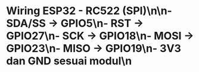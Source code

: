 # Wiring ESP32 - RC522 (SPI)\n\n- SDA/SS -> GPIO5\n- RST    -> GPIO27\n- SCK    -> GPIO18\n- MOSI   -> GPIO23\n- MISO   -> GPIO19\n- 3V3 dan GND sesuai modul\n